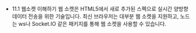 - 11.1 웹소켓 이해하기
웹 소켓은 HTML5에서 새로 추가된 스펙으로 실시간 양방향 데이터 전송을 위한 기술입니다.
최신 브라우저는 대부분 웹 소켓을 지원하고, 노드는 ws나 Socket.IO 같은 패키지를 통해 웹 소켓을 사용할 수 있습니다.
